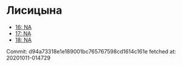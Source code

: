 # Лисицына
- [16: NA](16.md)
- [17: NA](17.md)
- [18: NA](18.md)

Commit: d94a73318e1e189001bc765767598cd1614c161e
 fetched at: 20201011-014729
